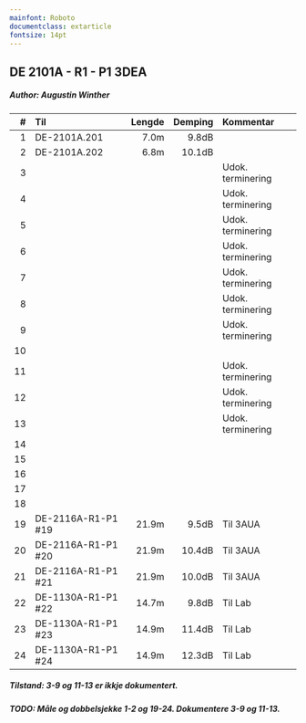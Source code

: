 ```yaml
---
mainfont: Roboto
documentclass: extarticle
fontsize: 14pt
---
```


## DE 2101A - R1 - P1   3DEA
##### Author: Augustin Winther

|  #  |        Til       |Lengde|Demping|     Kommentar   |
|----:|:-----------------|-----:|------:|:----------------|
|    1|DE-2101A.201      |  7.0m|  9.8dB|                 |
|    2|DE-2101A.202      |  6.8m| 10.1dB|                 |
|    3|                  |      |       |Udok. terminering|
|    4|                  |      |       |Udok. terminering|
|    5|                  |      |       |Udok. terminering|
|    6|                  |      |       |Udok. terminering|
|    7|                  |      |       |Udok. terminering|
|    8|                  |      |       |Udok. terminering|
|    9|                  |      |       |Udok. terminering|
|   10|                  |      |       |                 | 
|   11|                  |      |       |Udok. terminering|
|   12|                  |      |       |Udok. terminering|
|   13|                  |      |       |Udok. terminering|
|   14|                  |      |       |                 |
|   15|                  |      |       |                 |
|   16|                  |      |       |                 |
|   17|                  |      |       |                 | 
|   18|                  |      |       |                 |
|   19|DE-2116A-R1-P1 #19| 21.9m|  9.5dB|Til 3AUA         |
|   20|DE-2116A-R1-P1 #20| 21.9m| 10.4dB|Til 3AUA         |
|   21|DE-2116A-R1-P1 #21| 21.9m| 10.0dB|Til 3AUA         |
|   22|DE-1130A-R1-P1 #22| 14.7m|  9.8dB|Til Lab          |
|   23|DE-1130A-R1-P1 #23| 14.9m| 11.4dB|Til Lab          |
|   24|DE-1130A-R1-P1 #24| 14.9m| 12.3dB|Til Lab          |

##### Tilstand: 3-9 og 11-13 er ikkje dokumentert.
##### TODO: Måle og dobbelsjekke 1-2 og 19-24. Dokumentere 3-9 og 11-13.
